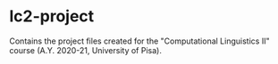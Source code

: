 # lc2-project
Contains the project files created for the "Computational Linguistics II" course (A.Y. 2020-21, University of Pisa).
